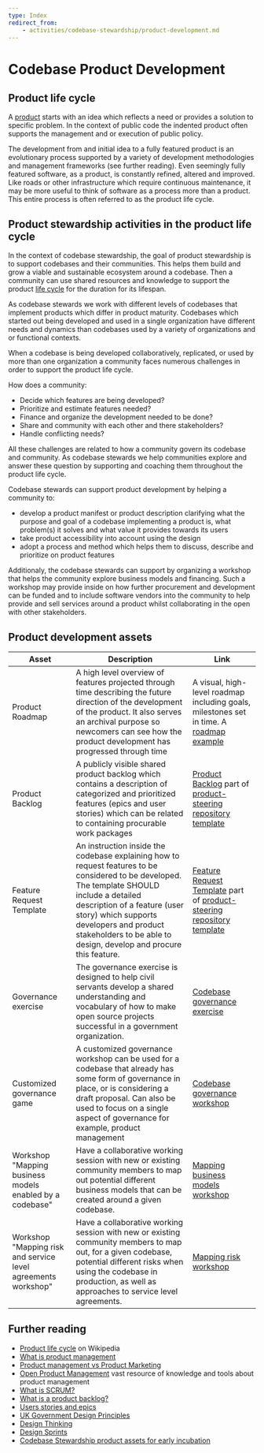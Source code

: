 ```yaml
---
type: Index
redirect_from:
    - activities/codebase-stewardship/product-development.md
---
```


# Codebase Product Development

## Product life cycle

A [product](../../glossary/product-definition.md) starts with an idea which reflects a need or provides a solution to specific problem.
In the context of public code the indented product often supports the management and or execution of public policy.

The development from and initial idea to a fully featured product is an evolutionary process supported by a variety of development methodologies and management frameworks (see further reading).
Even seemingly fully featured software, as a product, is constantly refined, altered and improved.
Like roads or other infrastructure which require continuous maintenance, it may be more useful to think of software as a process more than a product.
This entire process is often referred to as the product life cycle.

## Product stewardship activities in the product life cycle

In the context of codebase stewardship, the goal of product stewardship is to support codebases and their communities.
This helps them build and grow a viable and sustainable ecosystem around a codebase.
Then a community can use shared resources and knowledge to support the product [life cycle](../codebase-stewardship/lifecycle-diagram.md) for the duration for its lifespan.

As codebase stewards we work with different levels of codebases that implement products which differ in product maturity.
Codebases which started out being developed and used in a single organization have different needs and dynamics than codebases used by a variety of organizations and or functional contexts.

When a codebase is being developed collaboratively, replicated, or used by more than one organization a community faces numerous challenges in order to support the product life cycle.

How does a community:

* Decide which features are being developed?
* Prioritize and estimate features needed?
* Finance and organize the development needed to be done?
* Share and community with each other and there stakeholders?
* Handle conflicting needs?

All these challenges are related to how a community govern its codebase and community.
As codebase stewards we help communities explore and answer these question by supporting and coaching them throughout the product life cycle.

Codebase stewards can support product development by helping a community to:

* develop a product manifest or product description clarifying what the purpose and goal of a codebase implementing a product is, what problem(s) it solves and what value it provides towards its users
* take product accessibility into account using the design
* adopt a process and method which helps them to discuss, describe and prioritize on product features

Additionaly, the codebase stewards can support by organizing a workshop that helps the community explore business models and financing.
Such a workshop may provide inside on how further procurement and development can be funded and to include software vendors into the community to help provide and sell services around a product whilst collaborating in the open with other stakeholders.

## Product development assets

| Asset | Description | Link |
| -------- | -------- | -------- |
| Product Roadmap | A high level overview of features projected through  time  describing the future direction of the development of the product. It also serves an archival purpose so newcomers can see how the product development has progressed through time| A visual, high-level roadmap including goals, milestones set in time.  A [roadmap example](https://web.archive.org/web/20211129080909/https://signalen.org/roadmap/) |
|Product Backlog | A publicly visible shared product backlog which contains a description of categorized and prioritized features (epics and user stories) which can be related to containing procurable work packages | [Product Backlog](https://github.com/publiccodenet/product-steering/projects/1) part of [product-steering repository template](https://github.com/publiccodenet/product-steering) |
|Feature Request Template | An instruction inside the codebase explaining how to request features to be considered to be developed. The template SHOULD include a detailed description of a feature (user story) which supports developers and product stakeholders to be able to design, develop and procure this feature.  | [Feature Request Template](https://github.com/publiccodenet/product-steering/blob/main/.github/ISSUE_TEMPLATE/feature_request.md) part of [product-steering repository template](https://github.com/publiccodenet/product-steering) |
| Governance exercise | The governance exercise is designed to help civil servants develop a shared understanding and vocabulary of how to make open source projects successful in a government organization. | [Codebase governance exercise](https://about.publiccode.net/activities/supporting-codebase-governance/exercise/) |
| Customized governance game | A customized governance workshop can be used for a codebase that already has some form of governance in place, or is considering a draft proposal. Can also be used to focus on a single aspect of governance for example, product management | [Codebase governance workshop](https://about.publiccode.net/activities/supporting-codebase-governance/customized-governance-workshop/) |
| Workshop "Mapping business models enabled by a codebase" | Have a collaborative working session with new or existing community members to map out potential different business models that can be created around a given codebase. | [Mapping business models workshop](https://about.publiccode.net/activities/workshops/mapping-business-models/) |
| Workshop "Mapping risk and service level agreements workshop" | Have a collaborative working session with new or existing community members to map out, for a given codebase, potential different risks when using the codebase in production, as well as approaches to service level agreements. |[Mapping risk workshop](https://about.publiccode.net/activities/workshops/mapping-risk-and-service-level-agreements/) |

## Further reading

* [Product life cycle](https://en.wikipedia.org/wiki/Product_lifecycle) on Wikipedia
* [What is product management](https://product.careers/presentation/)
* [Product management vs Product Marketing](https://svpg.com/product-management-vs-product-marketing/)
* [Open Product Management](https://github.com/ProductHired/open-product-management) vast resource of knowledge and tools about product management
* [What is SCRUM?](https://www.scrum.org/resources/what-is-scrum)
* [What is a product backlog?](https://www.scrum.org/resources/what-is-a-product-backlog)
* [Users stories and epics](https://en.wikipedia.org/wiki/User_story)
* [UK Government Design Principles](https://www.gov.uk/guidance/government-design-principles)
* [Design Thinking](https://en.wikipedia.org/wiki/Design_thinking)
* [Design Sprints](https://www.gv.com/sprint/)
* [Codebase Stewardship product assets for early incubation](https://about.publiccode.net/activities/codebase-stewardship/product-assets-for-early-incubation.html)
